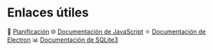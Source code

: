 # Enlaces útiles
📝 [Planificación](https://docs.google.com/spreadsheets/d/1lGJI_FKGf3Nna1IO1h__MfsJslEw4f3LHuxa0PoUKKM/edit?usp=sharing)
🌐 [Documentación de JavaScript](https://developer.mozilla.org/en-US/docs/Web/JavaScript)
⚛️ [Documentación de Electron](https://www.electronjs.org/docs/latest/)
📊 [Documentación de SQLite3](https://sqlite.org/docs.html)